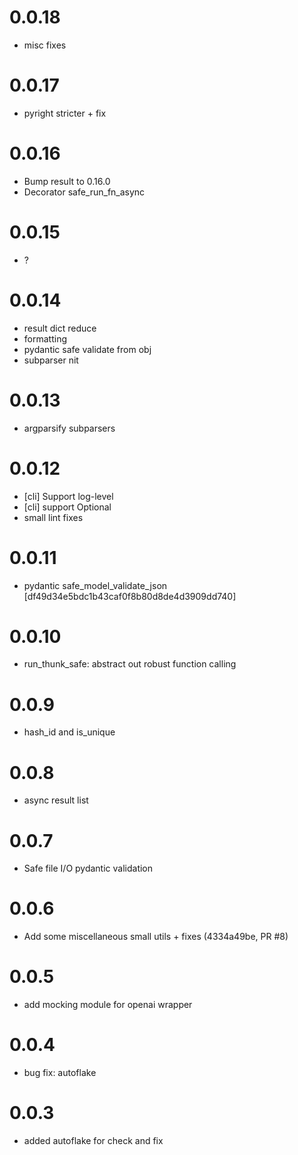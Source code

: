 # 0.0.18

- misc fixes

# 0.0.17

- pyright stricter + fix

# 0.0.16

- Bump result to 0.16.0
- Decorator safe_run_fn_async

# 0.0.15

- ?

# 0.0.14

- result dict reduce
- formatting
- pydantic safe validate from obj
- subparser nit

# 0.0.13

- argparsify subparsers

# 0.0.12

- [cli] Support log-level
- [cli] support Optional
- small lint fixes

# 0.0.11

- pydantic safe_model_validate_json [df49d34e5bdc1b43caf0f8b80d8de4d3909dd740]

# 0.0.10

- run_thunk_safe: abstract out robust function calling

# 0.0.9

- hash_id and is_unique

# 0.0.8

- async result list

# 0.0.7

- Safe file I/O pydantic validation

# 0.0.6

- Add some miscellaneous small utils + fixes (4334a49be, PR #8)

# 0.0.5

- add mocking module for openai wrapper

# 0.0.4

- bug fix: autoflake

# 0.0.3

- added autoflake for check and fix
